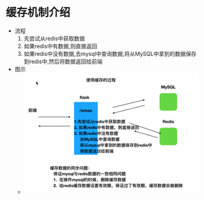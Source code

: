 # 缓存机制介绍
- 流程
    1. 先尝试从redis中获取数据
    2. 如果redis中有数据,则直接返回
    3. 如果redis中没有数据,去mysql中查询数据,将从MySQL中拿到的数据保存到redis中,然后将数据返回给前端
- 图示
    - ![缓存机制](../images/缓存机制.png)